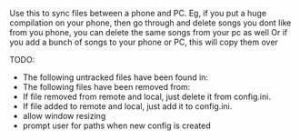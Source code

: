 Use this to sync files between a phone and PC.
Eg, if you put a huge compilation on your phone,
    then go through and delete songs you dont like
    from you phone, you can delete the same songs
    from your pc as well
    Or if you add a bunch of songs to your phone
    or PC, this will copy them over

TODO:
- The following untracked files have been found in:
- The following files have been removed from:
- If file removed from remote and local, just delete it from config.ini.
- If file added to remote and local, just add it to config.ini.
- allow window resizing
- prompt user for paths when new config is created
